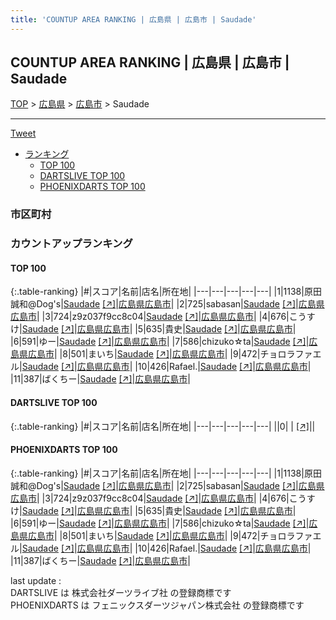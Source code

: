 ```yaml
---
title: 'COUNTUP AREA RANKING | 広島県 | 広島市 | Saudade'
---
```

## COUNTUP AREA RANKING | 広島県 | 広島市 | Saudade

[TOP](/darts/rank/) > [広島県](/darts/rank/広島県/) > [広島市](/darts/rank/広島県/広島市/) > Saudade

___

<a href="https://twitter.com/share?ref_src=twsrc%5Etfw" data-text="COUNTUP AREA RANKING | 広島県広島市Saudade" class="twitter-share-button" data-hashtags="DARTSLIVE,PHOENIXDARTS,darts,ダーツ" data-show-count="false">Tweet</a>

* [ランキング](#カウントアップランキング)
    * [TOP 100](#top-100)
    * [DARTSLIVE TOP 100](#dartslive-top-100)
    * [PHOENIXDARTS TOP 100](#phoenixdarts-top-100)

### 市区町村

<ul>

</ul>

### カウントアップランキング

#### TOP 100



{:.table-ranking}
|#|スコア|名前|店名|所在地|
|---|---|---|---|---|
|1|1138|<span class="rank-name-pd">原田 誠和@Dog&#x27;s</span>|<a href="/darts/rank/shops/85491.html">Saudade</a> <a href="https://vs.phoenixdarts.com/jp/shop/shopDetailInfo/s_85491?s_seq=85491">[↗]</a>|<a href="/darts/rank/広島県/広島市">広島県広島市</a>|
|2|725|<span class="rank-name-pd">sabasan</span>|<a href="/darts/rank/shops/85491.html">Saudade</a> <a href="https://vs.phoenixdarts.com/jp/shop/shopDetailInfo/s_85491?s_seq=85491">[↗]</a>|<a href="/darts/rank/広島県/広島市">広島県広島市</a>|
|3|724|<span class="rank-name-pd">z9z037f9cc8c04</span>|<a href="/darts/rank/shops/85491.html">Saudade</a> <a href="https://vs.phoenixdarts.com/jp/shop/shopDetailInfo/s_85491?s_seq=85491">[↗]</a>|<a href="/darts/rank/広島県/広島市">広島県広島市</a>|
|4|676|<span class="rank-name-pd">こうすけ</span>|<a href="/darts/rank/shops/85491.html">Saudade</a> <a href="https://vs.phoenixdarts.com/jp/shop/shopDetailInfo/s_85491?s_seq=85491">[↗]</a>|<a href="/darts/rank/広島県/広島市">広島県広島市</a>|
|5|635|<span class="rank-name-pd">貴史</span>|<a href="/darts/rank/shops/85491.html">Saudade</a> <a href="https://vs.phoenixdarts.com/jp/shop/shopDetailInfo/s_85491?s_seq=85491">[↗]</a>|<a href="/darts/rank/広島県/広島市">広島県広島市</a>|
|6|591|<span class="rank-name-pd">ゆー</span>|<a href="/darts/rank/shops/85491.html">Saudade</a> <a href="https://vs.phoenixdarts.com/jp/shop/shopDetailInfo/s_85491?s_seq=85491">[↗]</a>|<a href="/darts/rank/広島県/広島市">広島県広島市</a>|
|7|586|<span class="rank-name-pd">chizuko☆ta</span>|<a href="/darts/rank/shops/85491.html">Saudade</a> <a href="https://vs.phoenixdarts.com/jp/shop/shopDetailInfo/s_85491?s_seq=85491">[↗]</a>|<a href="/darts/rank/広島県/広島市">広島県広島市</a>|
|8|501|<span class="rank-name-pd">まいち</span>|<a href="/darts/rank/shops/85491.html">Saudade</a> <a href="https://vs.phoenixdarts.com/jp/shop/shopDetailInfo/s_85491?s_seq=85491">[↗]</a>|<a href="/darts/rank/広島県/広島市">広島県広島市</a>|
|9|472|<span class="rank-name-pd">チョロラファエル</span>|<a href="/darts/rank/shops/85491.html">Saudade</a> <a href="https://vs.phoenixdarts.com/jp/shop/shopDetailInfo/s_85491?s_seq=85491">[↗]</a>|<a href="/darts/rank/広島県/広島市">広島県広島市</a>|
|10|426|<span class="rank-name-pd">Rafael.</span>|<a href="/darts/rank/shops/85491.html">Saudade</a> <a href="https://vs.phoenixdarts.com/jp/shop/shopDetailInfo/s_85491?s_seq=85491">[↗]</a>|<a href="/darts/rank/広島県/広島市">広島県広島市</a>|
|11|387|<span class="rank-name-pd">ばくちー</span>|<a href="/darts/rank/shops/85491.html">Saudade</a> <a href="https://vs.phoenixdarts.com/jp/shop/shopDetailInfo/s_85491?s_seq=85491">[↗]</a>|<a href="/darts/rank/広島県/広島市">広島県広島市</a>|


#### DARTSLIVE TOP 100



{:.table-ranking}
|#|スコア|名前|店名|所在地|
|---|---|---|---|---|
||0|<span class="rank-name-dl"> </span>|<a href="/darts/rank/shops/.html"></a> <a href="">[↗]</a>|<a href="/darts/rank//"></a>|


#### PHOENIXDARTS TOP 100



{:.table-ranking}
|#|スコア|名前|店名|所在地|
|---|---|---|---|---|
|1|1138|<span class="rank-name-pd">原田 誠和@Dog&#x27;s</span>|<a href="/darts/rank/shops/85491.html">Saudade</a> <a href="https://vs.phoenixdarts.com/jp/shop/shopDetailInfo/s_85491?s_seq=85491">[↗]</a>|<a href="/darts/rank/広島県/広島市">広島県広島市</a>|
|2|725|<span class="rank-name-pd">sabasan</span>|<a href="/darts/rank/shops/85491.html">Saudade</a> <a href="https://vs.phoenixdarts.com/jp/shop/shopDetailInfo/s_85491?s_seq=85491">[↗]</a>|<a href="/darts/rank/広島県/広島市">広島県広島市</a>|
|3|724|<span class="rank-name-pd">z9z037f9cc8c04</span>|<a href="/darts/rank/shops/85491.html">Saudade</a> <a href="https://vs.phoenixdarts.com/jp/shop/shopDetailInfo/s_85491?s_seq=85491">[↗]</a>|<a href="/darts/rank/広島県/広島市">広島県広島市</a>|
|4|676|<span class="rank-name-pd">こうすけ</span>|<a href="/darts/rank/shops/85491.html">Saudade</a> <a href="https://vs.phoenixdarts.com/jp/shop/shopDetailInfo/s_85491?s_seq=85491">[↗]</a>|<a href="/darts/rank/広島県/広島市">広島県広島市</a>|
|5|635|<span class="rank-name-pd">貴史</span>|<a href="/darts/rank/shops/85491.html">Saudade</a> <a href="https://vs.phoenixdarts.com/jp/shop/shopDetailInfo/s_85491?s_seq=85491">[↗]</a>|<a href="/darts/rank/広島県/広島市">広島県広島市</a>|
|6|591|<span class="rank-name-pd">ゆー</span>|<a href="/darts/rank/shops/85491.html">Saudade</a> <a href="https://vs.phoenixdarts.com/jp/shop/shopDetailInfo/s_85491?s_seq=85491">[↗]</a>|<a href="/darts/rank/広島県/広島市">広島県広島市</a>|
|7|586|<span class="rank-name-pd">chizuko☆ta</span>|<a href="/darts/rank/shops/85491.html">Saudade</a> <a href="https://vs.phoenixdarts.com/jp/shop/shopDetailInfo/s_85491?s_seq=85491">[↗]</a>|<a href="/darts/rank/広島県/広島市">広島県広島市</a>|
|8|501|<span class="rank-name-pd">まいち</span>|<a href="/darts/rank/shops/85491.html">Saudade</a> <a href="https://vs.phoenixdarts.com/jp/shop/shopDetailInfo/s_85491?s_seq=85491">[↗]</a>|<a href="/darts/rank/広島県/広島市">広島県広島市</a>|
|9|472|<span class="rank-name-pd">チョロラファエル</span>|<a href="/darts/rank/shops/85491.html">Saudade</a> <a href="https://vs.phoenixdarts.com/jp/shop/shopDetailInfo/s_85491?s_seq=85491">[↗]</a>|<a href="/darts/rank/広島県/広島市">広島県広島市</a>|
|10|426|<span class="rank-name-pd">Rafael.</span>|<a href="/darts/rank/shops/85491.html">Saudade</a> <a href="https://vs.phoenixdarts.com/jp/shop/shopDetailInfo/s_85491?s_seq=85491">[↗]</a>|<a href="/darts/rank/広島県/広島市">広島県広島市</a>|
|11|387|<span class="rank-name-pd">ばくちー</span>|<a href="/darts/rank/shops/85491.html">Saudade</a> <a href="https://vs.phoenixdarts.com/jp/shop/shopDetailInfo/s_85491?s_seq=85491">[↗]</a>|<a href="/darts/rank/広島県/広島市">広島県広島市</a>|


<div class="footer border-top border-gray-light mt-5 pt-3 text-right text-gray">
    last update : <span style="font-weight: italic" id="foot_last_modified"></span><br />
    DARTSLIVE は 株式会社ダーツライブ社 の登録商標です<br />
    PHOENIXDARTS は フェニックスダーツジャパン株式会社 の登録商標です<br />
</div>

<script src="https://cdnjs.cloudflare.com/ajax/libs/jquery.tablesorter/2.31.3/js/jquery.tablesorter.min.js" integrity="sha512-qzgd5cYSZcosqpzpn7zF2ZId8f/8CHmFKZ8j7mU4OUXTNRd5g+ZHBPsgKEwoqxCtdQvExE5LprwwPAgoicguNg==" crossorigin="anonymous" referrerpolicy="no-referrer"></script>
<link rel="stylesheet" href="https://cdnjs.cloudflare.com/ajax/libs/jquery.tablesorter/2.31.3/css/theme.default.min.css" integrity="sha512-wghhOJkjQX0Lh3NSWvNKeZ0ZpNn+SPVXX1Qyc9OCaogADktxrBiBdKGDoqVUOyhStvMBmJQ8ZdMHiR3wuEq8+w==" crossorigin="anonymous" referrerpolicy="no-referrer" />
<script>
$(function() {
    $(".table-ranking").tablesorter({sortList:[[0, 0]]});
    $("#foot_last_modified").text(formatDate(new Date(document.lastModified), 'yyyy-MM-dd HH:mm:ss'));
});
</script>

<script async src="https://platform.twitter.com/widgets.js" charset="utf-8"></script>